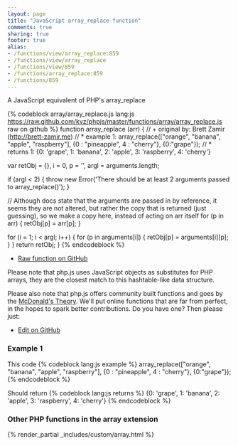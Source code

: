 ```yaml
---
layout: page
title: "JavaScript array_replace function"
comments: true
sharing: true
footer: true
alias:
- /functions/view/array_replace:859
- /functions/view/array_replace
- /functions/view/859
- /functions/array_replace:859
- /functions/859
---
```

<!-- Generated by Rakefile:build -->
A JavaScript equivalent of PHP's array_replace

{% codeblock array/array_replace.js lang:js https://raw.github.com/kvz/phpjs/master/functions/array/array_replace.js raw on github %}
function array_replace (arr) {
  // +   original by: Brett Zamir (http://brett-zamir.me)
  // *     example 1: array_replace(["orange", "banana", "apple", "raspberry"], {0 : "pineapple", 4 : "cherry"}, {0:"grape"});
  // *     returns 1: {0: 'grape', 1: 'banana', 2: 'apple', 3: 'raspberry', 4: 'cherry'}

  var retObj = {},
    i = 0,
    p = '',
    argl = arguments.length;

  if (argl < 2) {
    throw new Error('There should be at least 2 arguments passed to array_replace()');
  }

  // Although docs state that the arguments are passed in by reference, it seems they are not altered, but rather the copy that is returned (just guessing), so we make a copy here, instead of acting on arr itself
  for (p in arr) {
    retObj[p] = arr[p];
  }

  for (i = 1; i < argl; i++) {
    for (p in arguments[i]) {
      retObj[p] = arguments[i][p];
    }
  }
  return retObj;
}
{% endcodeblock %}

 - [Raw function on GitHub](https://github.com/kvz/phpjs/blob/master/functions/array/array_replace.js)

Please note that php.js uses JavaScript objects as substitutes for PHP arrays, they are 
the closest match to this hashtable-like data structure. 

Please also note that php.js offers community built functions and goes by the 
[McDonald's Theory](https://medium.com/what-i-learned-building/9216e1c9da7d). We'll put online 
functions that are far from perfect, in the hopes to spark better contributions. 
Do you have one? Then please just: 

 - [Edit on GitHub](https://github.com/kvz/phpjs/edit/master/functions/array/array_replace.js)

### Example 1
This code
{% codeblock lang:js example %}
array_replace(["orange", "banana", "apple", "raspberry"], {0 : "pineapple", 4 : "cherry"}, {0:"grape"});
{% endcodeblock %}

Should return
{% codeblock lang:js returns %}
{0: 'grape', 1: 'banana', 2: 'apple', 3: 'raspberry', 4: 'cherry'}
{% endcodeblock %}


### Other PHP functions in the array extension
{% render_partial _includes/custom/array.html %}
